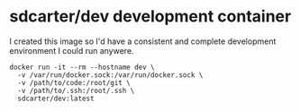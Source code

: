 # sdcarter/dev development container

I created this image so I'd have a consistent and complete development environment I could run anywere.

```docker
docker run -it --rm --hostname dev \
  -v /var/run/docker.sock:/var/run/docker.sock \
  -v /path/to/code:/root/git \
  -v /path/to/.ssh:/root/.ssh \
  sdcarter/dev:latest
```
